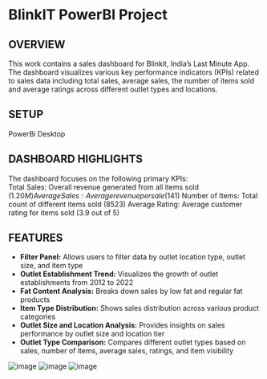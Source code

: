 # BlinkIT PowerBI Project
## OVERVIEW
This work contains a sales dashboard for Blinkit, India’s Last Minute App. The dashboard visualizes various key performance indicators (KPIs) related to sales data including total sales, average sales, the number of items sold and average ratings across different outlet types and locations.

## SETUP
PowerBi Desktop

## DASHBOARD HIGHLIGHTS
The dashboard focuses on the following primary KPIs:
<br/>
Total Sales: Overall revenue generated from all items sold ($1.20M) Average Sales: Average revenue per sale ($141) Number of Items: Total count of different items sold (8523) Average Rating: Average customer rating for items sold (3.9 out of 5)

## FEATURES
* **Filter Panel:** Allows users to filter data by outlet location type, outlet size, and item type <br/>
* **Outlet Establishment Trend:** Visualizes the growth of outlet establishments from 2012 to 2022<br/>
* **Fat Content Analysis:** Breaks down sales by low fat and regular fat products<br/>
* **Item Type Distribution:** Shows sales distribution across various product categories
* **Outlet Size and Location Analysis:** Provides insights on sales performance by outlet size and location tier<br/>
* **Outlet Type Comparison:**  Compares different outlet types based on sales, number of items, average sales, ratings, and item visibility<br/>

![image](https://github.com/user-attachments/assets/5519c437-2e49-422b-b66a-97ef71d1a384)
![image](https://github.com/user-attachments/assets/09c06dfc-b220-4281-ac32-389ab1954462)
![image](https://github.com/user-attachments/assets/67ba1809-fe09-4da5-87fa-9d4e7b3ab83e)
